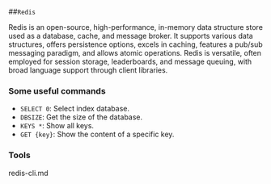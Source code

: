 ##`Redis`

Redis is an open-source, high-performance, in-memory data structure store used as a database, cache, and message broker. It supports various data structures, offers persistence options, excels in caching, features a pub/sub messaging paradigm, and allows atomic operations. Redis is versatile, often employed for session storage, leaderboards, and message queuing, with broad language support through client libraries.


### Some useful commands
- `SELECT 0`: Select index database.
- `DBSIZE`: Get the size of the database.
- `KEYS *`: Show all keys.
- `GET {key}`: Show the content of a specific key.

### Tools

redis-cli.md

